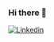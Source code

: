 ### Hi there 👋
[![Linkedin](https://img.shields.io/badge/LinkedIn-0077B5?style=for-the-badge&logo=linkedin&logoColor=white)](https://br.linkedin.com/in/luciano-holz-wandame-filho-03132a2a1)
